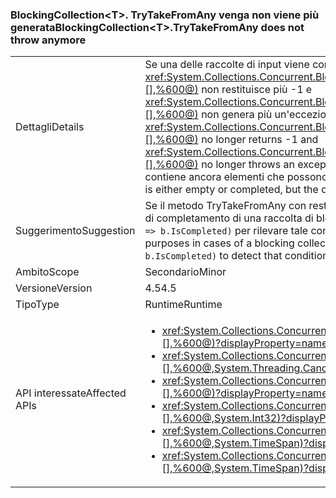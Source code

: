 ### <a name="blockingcollectionlttgttrytakefromany-does-not-throw-anymore"></a><span data-ttu-id="fd285-101">BlockingCollection&lt;T&gt;. TryTakeFromAny venga non viene più generata</span><span class="sxs-lookup"><span data-stu-id="fd285-101">BlockingCollection&lt;T&gt;.TryTakeFromAny does not throw anymore</span></span>

|   |   |
|---|---|
|<span data-ttu-id="fd285-102">Dettagli</span><span class="sxs-lookup"><span data-stu-id="fd285-102">Details</span></span>|<span data-ttu-id="fd285-103">Se una delle raccolte di input viene contrassegnata come completata, <xref:System.Collections.Concurrent.BlockingCollection%601.TryTakeFromAny(System.Collections.Concurrent.BlockingCollection{%600}[],%600@)> non restituisce più -1 e <xref:System.Collections.Concurrent.BlockingCollection%601.TakeFromAny(System.Collections.Concurrent.BlockingCollection{%600}[],%600@)> non genera più un'eccezione.</span><span class="sxs-lookup"><span data-stu-id="fd285-103">If one of the input collections is marked completed, <xref:System.Collections.Concurrent.BlockingCollection%601.TryTakeFromAny(System.Collections.Concurrent.BlockingCollection{%600}[],%600@)> no longer returns -1 and <xref:System.Collections.Concurrent.BlockingCollection%601.TakeFromAny(System.Collections.Concurrent.BlockingCollection{%600}[],%600@)> no longer throws an exception.</span></span> <span data-ttu-id="fd285-104">Tale modifica consente di usare le raccolte quando una di esse è vuota o completata, ma l'altra contiene ancora elementi che possono essere recuperati.</span><span class="sxs-lookup"><span data-stu-id="fd285-104">This change makes it possible to work with collections when one of the collections is either empty or completed, but the other collection still has items that can be retrieved.</span></span>|
|<span data-ttu-id="fd285-105">Suggerimento</span><span class="sxs-lookup"><span data-stu-id="fd285-105">Suggestion</span></span>|<span data-ttu-id="fd285-106">Se il metodo TryTakeFromAny con restituzione di -1 o con generazione di un'eccezione è stato usato per scopi di controllo di flusso in caso di completamento di una raccolta di blocco, tale codice deve ora essere modificato per usare <code>.Any(b =&gt; b.IsCompleted)</code> per rilevare tale condizione.</span><span class="sxs-lookup"><span data-stu-id="fd285-106">If TryTakeFromAny returning -1 or TakeFromAny throwing were used for control-flow purposes in cases of a blocking collection being completed, such code should now be changed to use <code>.Any(b =&gt; b.IsCompleted)</code> to detect that condition.</span></span>|
|<span data-ttu-id="fd285-107">Ambito</span><span class="sxs-lookup"><span data-stu-id="fd285-107">Scope</span></span>|<span data-ttu-id="fd285-108">Secondario</span><span class="sxs-lookup"><span data-stu-id="fd285-108">Minor</span></span>|
|<span data-ttu-id="fd285-109">Versione</span><span class="sxs-lookup"><span data-stu-id="fd285-109">Version</span></span>|<span data-ttu-id="fd285-110">4.5</span><span class="sxs-lookup"><span data-stu-id="fd285-110">4.5</span></span>|
|<span data-ttu-id="fd285-111">Tipo</span><span class="sxs-lookup"><span data-stu-id="fd285-111">Type</span></span>|<span data-ttu-id="fd285-112">Runtime</span><span class="sxs-lookup"><span data-stu-id="fd285-112">Runtime</span></span>|
|<span data-ttu-id="fd285-113">API interessate</span><span class="sxs-lookup"><span data-stu-id="fd285-113">Affected APIs</span></span>|<ul><li><xref:System.Collections.Concurrent.BlockingCollection%601.TakeFromAny(System.Collections.Concurrent.BlockingCollection{%600}[],%600@)?displayProperty=nameWithType></li><li><xref:System.Collections.Concurrent.BlockingCollection%601.TakeFromAny(System.Collections.Concurrent.BlockingCollection{%600}[],%600@,System.Threading.CancellationToken)?displayProperty=nameWithType></li><li><xref:System.Collections.Concurrent.BlockingCollection%601.TryTakeFromAny(System.Collections.Concurrent.BlockingCollection{%600}[],%600@)?displayProperty=nameWithType></li><li><xref:System.Collections.Concurrent.BlockingCollection%601.TryTakeFromAny(System.Collections.Concurrent.BlockingCollection{%600}[],%600@,System.Int32)?displayProperty=nameWithType></li><li><xref:System.Collections.Concurrent.BlockingCollection%601.TryTakeFromAny(System.Collections.Concurrent.BlockingCollection{%600}[],%600@,System.TimeSpan)?displayProperty=nameWithType></li><li><xref:System.Collections.Concurrent.BlockingCollection%601.TryTakeFromAny(System.Collections.Concurrent.BlockingCollection{%600}[],%600@,System.TimeSpan)?displayProperty=nameWithType></li></ul>|

